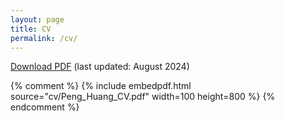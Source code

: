 ```yaml
---
layout: page
title: CV
permalink: /cv/
---
```



 [Download PDF](cv/Peng_Huang_CV.pdf)  (last updated: August 2024)

 <!--
 The PDF should be embedded underneath -- uses Google Docs for embedding and works if the PDF is on dropbox. Works sporadically if PDF is elsewhere too.
-->

{% comment %}
{% include embedpdf.html source="cv/Peng_Huang_CV.pdf" width=100 height=800 %}
{% endcomment %}

